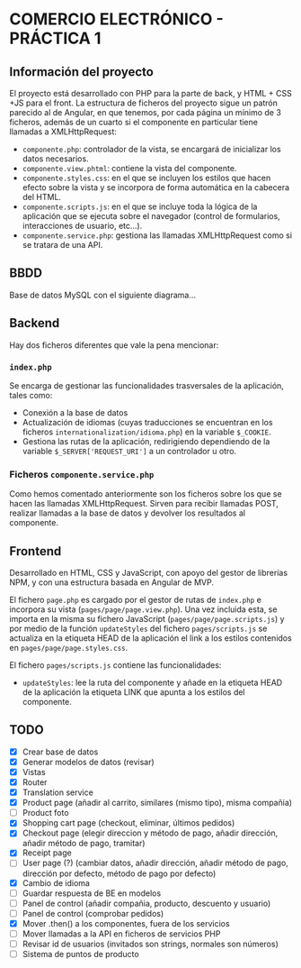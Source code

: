 # COMERCIO ELECTRÓNICO - PRÁCTICA 1

## Información del proyecto

El proyecto está desarrollado con PHP para la parte de back, y HTML + CSS +JS para el front. La estructura de ficheros del proyecto sigue un patrón parecido al de Angular, en que tenemos, por cada página un mínimo de 3 ficheros, además de un cuarto si el componente en particular tiene llamadas a XMLHttpRequest:

- `componente.php`: controlador de la vista, se encargará de inicializar los datos necesarios.
- `componente.view.phtml`: contiene la vista del componente.
- `componente.styles.css`: en el que se incluyen los estilos que hacen efecto sobre la vista y se incorpora de forma automática en la cabecera del HTML.
- `componente.scripts.js`: en el que se incluye toda la lógica de la aplicación que se ejecuta sobre el navegador (control de formularios, interacciones de usuario, etc...).
- `componente.service.php`: gestiona las llamadas XMLHttpRequest como si se tratara de una API.


## BBDD

Base de datos MySQL con el siguiente diagrama...

## Backend

Hay dos ficheros diferentes que vale la pena mencionar:

### `index.php`

Se encarga de gestionar las funcionalidades trasversales de la aplicación, tales como: 

- Conexión a la base de datos
- Actualización de idiomas (cuyas traducciones se encuentran en los ficheros `internationalization/idioma.php`) en la variable `$_COOKIE`.
- Gestiona las rutas de la aplicación, redirigiendo dependiendo de la variable `$_SERVER['REQUEST_URI']` a un controlador u otro.

### Ficheros `componente.service.php`

Como hemos comentado anteriormente son los ficheros sobre los que se hacen las llamadas XMLHttpRequest. Sirven para recibir llamadas POST, realizar llamadas a la base de datos y devolver los resultados al componente.

## Frontend

Desarrollado en HTML, CSS y JavaScript, con apoyo del gestor de librerías NPM, y con una estructura basada en Angular de MVP. 

El fichero `page.php` es cargado por el gestor de rutas de `index.php` e incorpora su vista (`pages/page/page.view.php`). Una vez incluida esta, se importa en la misma su fichero JavaScript (`pages/page/page.scripts.js`) y por medio de la función `updateStyles` del fichero `pages/scripts.js` se actualiza en la etiqueta HEAD de la aplicación el link a los estilos contenidos en `pages/page/page.styles.css`.

El fichero `pages/scripts.js` contiene las funcionalidades:

- `updateStyles`: lee la ruta del componente y añade en la etiqueta HEAD de la aplicación la etiqueta LINK que apunta a los estilos del componente.

## TODO

- [x] Crear base de datos
- [x] Generar modelos de datos (revisar)
- [x] Vistas
- [x] Router
- [x] Translation service
- [x] Product page (añadir al carrito, similares (mismo tipo), misma compañia)
- [ ] Product foto
- [x] Shopping cart page (checkout, eliminar, últimos pedidos)
- [x] Checkout page (elegir direccion y método de pago, añadir dirección, añadir método de pago, tramitar)
- [x] Receipt page
- [ ] User page (?) (cambiar datos, añadir dirección, añadir método de pago, dirección por defecto, método de pago por defecto)
- [x] Cambio de idioma
- [ ] Guardar respuesta de BE en modelos
- [ ] Panel de control (añadir compañia, producto, descuento y usuario)
- [ ] Panel de control (comprobar pedidos)
- [x] Mover .then() a los componentes, fuera de los servicios
- [ ] Mover llamadas a la API en ficheros de servicios PHP
- [ ] Revisar id de usuarios (invitados son strings, normales son números)
- [ ] Sistema de puntos de producto